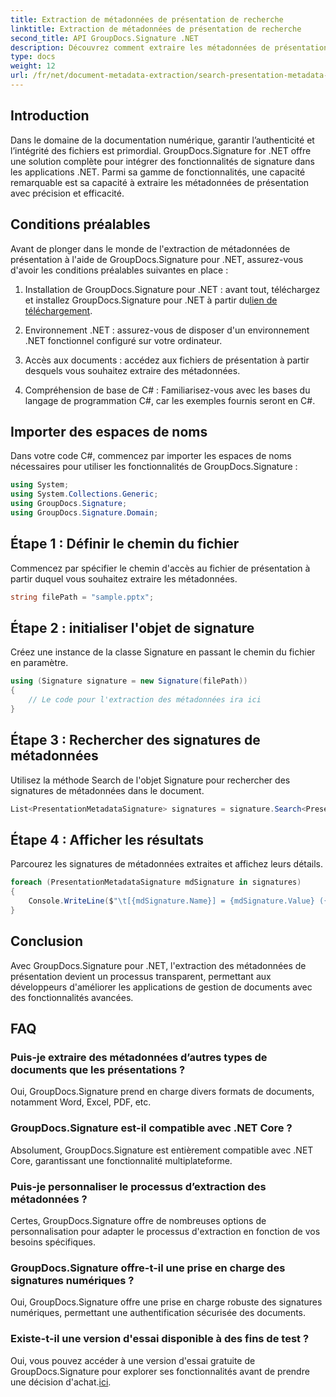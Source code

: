 ```yaml
---
title: Extraction de métadonnées de présentation de recherche
linktitle: Extraction de métadonnées de présentation de recherche
second_title: API GroupDocs.Signature .NET
description: Découvrez comment extraire les métadonnées de présentation à l’aide de GroupDocs.Signature pour .NET. Améliorez vos capacités de gestion de documents sans effort.
type: docs
weight: 12
url: /fr/net/document-metadata-extraction/search-presentation-metadata-extraction/
---
```

## Introduction
Dans le domaine de la documentation numérique, garantir l’authenticité et l’intégrité des fichiers est primordial. GroupDocs.Signature for .NET offre une solution complète pour intégrer des fonctionnalités de signature dans les applications .NET. Parmi sa gamme de fonctionnalités, une capacité remarquable est sa capacité à extraire les métadonnées de présentation avec précision et efficacité.
## Conditions préalables
Avant de plonger dans le monde de l'extraction de métadonnées de présentation à l'aide de GroupDocs.Signature pour .NET, assurez-vous d'avoir les conditions préalables suivantes en place :
1.  Installation de GroupDocs.Signature pour .NET : avant tout, téléchargez et installez GroupDocs.Signature pour .NET à partir du[lien de téléchargement](https://releases.groupdocs.com/signature/net/).
   
2. Environnement .NET : assurez-vous de disposer d'un environnement .NET fonctionnel configuré sur votre ordinateur.
   
3. Accès aux documents : accédez aux fichiers de présentation à partir desquels vous souhaitez extraire des métadonnées.
   
4. Compréhension de base de C# : Familiarisez-vous avec les bases du langage de programmation C#, car les exemples fournis seront en C#.

## Importer des espaces de noms
Dans votre code C#, commencez par importer les espaces de noms nécessaires pour utiliser les fonctionnalités de GroupDocs.Signature :
```csharp
using System;
using System.Collections.Generic;
using GroupDocs.Signature;
using GroupDocs.Signature.Domain;
```
## Étape 1 : Définir le chemin du fichier
Commencez par spécifier le chemin d'accès au fichier de présentation à partir duquel vous souhaitez extraire les métadonnées.
```csharp
string filePath = "sample.pptx";
```
## Étape 2 : initialiser l'objet de signature
Créez une instance de la classe Signature en passant le chemin du fichier en paramètre.
```csharp
using (Signature signature = new Signature(filePath))
{
    // Le code pour l'extraction des métadonnées ira ici
}
```
## Étape 3 : Rechercher des signatures de métadonnées
Utilisez la méthode Search de l'objet Signature pour rechercher des signatures de métadonnées dans le document.
```csharp
List<PresentationMetadataSignature> signatures = signature.Search<PresentationMetadataSignature>(SignatureType.Metadata);
```
## Étape 4 : Afficher les résultats
Parcourez les signatures de métadonnées extraites et affichez leurs détails.
```csharp
foreach (PresentationMetadataSignature mdSignature in signatures)
{
    Console.WriteLine($"\t[{mdSignature.Name}] = {mdSignature.Value} ({mdSignature.Type})");
}
```

## Conclusion
Avec GroupDocs.Signature pour .NET, l'extraction des métadonnées de présentation devient un processus transparent, permettant aux développeurs d'améliorer les applications de gestion de documents avec des fonctionnalités avancées.
## FAQ
### Puis-je extraire des métadonnées d’autres types de documents que les présentations ?
Oui, GroupDocs.Signature prend en charge divers formats de documents, notamment Word, Excel, PDF, etc.
### GroupDocs.Signature est-il compatible avec .NET Core ?
Absolument, GroupDocs.Signature est entièrement compatible avec .NET Core, garantissant une fonctionnalité multiplateforme.
### Puis-je personnaliser le processus d’extraction des métadonnées ?
Certes, GroupDocs.Signature offre de nombreuses options de personnalisation pour adapter le processus d'extraction en fonction de vos besoins spécifiques.
### GroupDocs.Signature offre-t-il une prise en charge des signatures numériques ?
Oui, GroupDocs.Signature offre une prise en charge robuste des signatures numériques, permettant une authentification sécurisée des documents.
### Existe-t-il une version d'essai disponible à des fins de test ?
 Oui, vous pouvez accéder à une version d'essai gratuite de GroupDocs.Signature pour explorer ses fonctionnalités avant de prendre une décision d'achat.[ici](https://releases.groupdocs.com/).